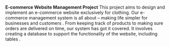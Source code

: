 **E-commerce  Website Management Project**
This project aims to design and implement an e-commerce website exclusively for clothing. Our e-commerce management system is all about – making life simpler for businesses and customers .
From keeping track of products to making sure orders are delivered on time, our system has got it covered. 
It involves creating a database to support the functionality of the website, including tables .
